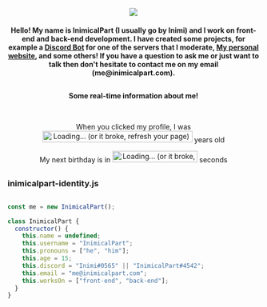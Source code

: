 
  <p align="center">
  <img src="https://i.imgur.com/epCPAX1.png"
       </p>
 
<h4 align="center">
  Hello! My name is InimicalPart (I usually go by Inimi) and I work on front-end and back-end development. I have created some projects, for example a <a href="https://github.com/InimicalPart/TheIIIProject">Discord Bot</a> for one of the servers that I moderate, <a href="https://inimicalpart.com">My personal website</a>, and some others! If you have a question to ask me or just want to talk then don't hesitate to contact me on my email (me@inimicalpart.com).
</h4>

##
<p align="center"><b>Some real-time information about me!</b></p>
<br/>
<p align="center">When you clicked my profile, I was
<img style="width:300px;height:23px;" title="My age in exact years" alt="Loading... (or it broke, refresh your page)" src="https://inimicalpart.com/img/years.png?imsobadatthis"></img>
   years old</p>
</p>
  <p align="center">My next birthday is in
<img style="width:170px;height:23px;" title="My next birthday in seconds" alt="Loading... (or it broke, refresh your page)" src="https://inimicalpart.com/img/seconds.png?imsobadatthis"></img>
   seconds</p>
</p>

##
<h3 align="left">
  inimicalpart-identity.js
</h3>

##

```javascript
const me = new InimicalPart();

class InimicalPart {
  constructor() {
    this.name = undefined;
    this.username = "InimicalPart";
    this.pronouns = ["he", "him"];
    this.age = 15;
    this.discord = "Inimi#0565" || "InimicalPart#4542";
    this.email = "me@inimicalpart.com";
    this.worksOn = ["front-end", "back-end"];
  }
}

```
<br>

<!-- ## -->


<!--<h3 align="center">
  Random programming meme to make you happy :)
</h3>
<br>
<p align="center">
<img src='https://random-memer.herokuapp.com/' title="Random Meme" alt="Please refresh the page if the meme doesn't show up.">
</p>-->


